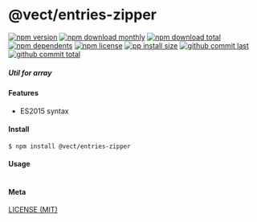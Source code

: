 # @vect/entries-zipper

[![npm version][badge-npm-version]][url-npm]
[![npm download monthly][badge-npm-download-monthly]][url-npm]
[![npm download total][badge-npm-download-total]][url-npm]
[![npm dependents][badge-npm-dependents]][url-github]
[![npm license][badge-npm-license]][url-npm]
[![pp install size][badge-pp-install-size]][url-pp]
[![github commit last][badge-github-last-commit]][url-github]
[![github commit total][badge-github-commit-count]][url-github]

[//]: <> (Shields)
[badge-npm-version]: https://flat.badgen.net/npm/cell/@vect/entries-zipper
[badge-npm-download-monthly]: https://flat.badgen.net/npm/dm/@vect/entries-zipper
[badge-npm-download-total]:https://flat.badgen.net/npm/dt/@vect/entries-zipper
[badge-npm-dependents]: https://flat.badgen.net/npm/dependents/@vect/entries-zipper
[badge-npm-license]: https://flat.badgen.net/npm/license/@vect/entries-zipper
[badge-pp-install-size]: https://flat.badgen.net/packagephobia/install/@vect/entries-zipper
[badge-github-last-commit]: https://flat.badgen.net/github/last-commit/hoyeungw/vect
[badge-github-commit-count]: https://flat.badgen.net/github/commits/hoyeungw/vect

[//]: <> (Link)
[url-npm]: https://npmjs.org/package/@vect/entries-zipper
[url-pp]: https://packagephobia.now.sh/result?p=@vect/entries-zipper
[url-github]: https://github.com/hoyeungw/vect
##### Util for array

#### Features

- ES2015 syntax

#### Install
```console
$ npm install @vect/entries-zipper
```

#### Usage
```js
```

#### Meta
[LICENSE (MIT)](LICENSE)
